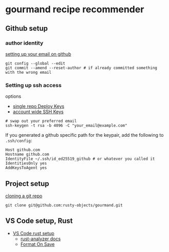 # gourmand recipe recommender

## Github setup

### author identity

[setting up your email on github](https://docs.github.com/en/account-and-profile/setting-up-and-managing-your-personal-account-on-github/managing-email-preferences/setting-your-commit-email-address)
```
git config --global --edit
git commit --amend --reset-author # if already committed something with the wrong email
```

### Setting up ssh access
options
* [single repo Deploy Keys](https://docs.github.com/en/authentication/connecting-to-github-with-ssh/managing-deploy-keys#set-up-deploy-keys)
* [account wide SSH Keys](https://docs.github.com/en/authentication/connecting-to-github-with-ssh/adding-a-new-ssh-key-to-your-github-account)

```
# swap out your preferred email
ssh-keygen -t rsa -b 4096 -C "your_email@example.com"
```

If you generated a github specific path for the keypair, add the following to `.ssh/config`:
```
Host github.com
Hostname github.com
IdentityFile ~/.ssh/id_ed25519_github # or whatever you called it
IdentitiesOnly yes
AddKeysToAgent yes
```

## Project setup 
[cloning a git repo](https://docs.github.com/en/repositories/creating-and-managing-repositories/cloning-a-repository)
```
git clone git@github.com:rusty-objects/gourmand.git
```

## VS Code setup, Rust
* [VS Code rust setup](https://users.rust-lang.org/t/setting-up-rust-with-vs-code/76907)
    * [rust-analyzer docs](https://marketplace.visualstudio.com/items?itemName=rust-lang.rust-analyzer)
    * [Format On Save](https://stackoverflow.com/questions/67859926/how-to-run-cargo-fmt-on-save-in-vscode)
